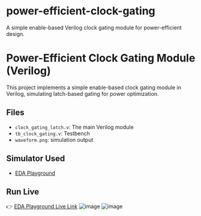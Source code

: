 # power-efficient-clock-gating
A simple enable-based Verilog clock gating module for power-efficient design.
# Power-Efficient Clock Gating Module (Verilog)

This project implements a simple enable-based clock gating module in Verilog, simulating latch-based gating for power optimization.

## Files
- `clock_gating_latch.v`: The main Verilog module
- `tb_clock_gating.v`: Testbench
- `waveform.png`: simulation output

## Simulator Used
- [EDA Playground](https://www.edaplayground.com)

## Run Live
👉 [EDA Playground Live Link](https://www.edaplayground.com/home)
![image](https://github.com/user-attachments/assets/cc61d2d8-5bb3-46e3-af2a-edef2e1e8403)
![image](https://github.com/user-attachments/assets/fece83be-f419-4a79-96f4-87f4703c9a26)


